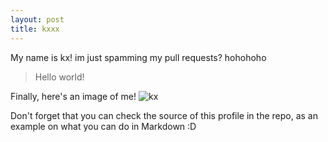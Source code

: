 ```yaml
---
layout: post
title: kxxx
---
```


My name is kx! 
im just spamming my pull requests?
hohohoho
> Hello world!

Finally, here's an image of me!
![kx](https://cdn4.iconfinder.com/data/icons/love-cartoon-vol-1/100/boy_stick_stickman_human_alone_happy-512.png)

Don't forget that you can check the source of this profile in the repo, as an example on what you can do in Markdown :D